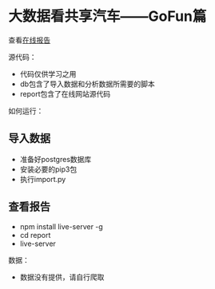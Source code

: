 大数据看共享汽车——GoFun篇
=========================
查看[在线报告](http://www.april1985.com/sharecar_report/report/index.html)

源代码：
* 代码仅供学习之用
* db包含了导入数据和分析数据所需要的脚本
* report包含了在线网站源代码

如何运行：
## 导入数据
* 准备好postgres数据库
* 安装必要的pip3包
* 执行import.py

## 查看报告
* npm install live-server -g 
* cd report
* live-server

数据：
* 数据没有提供，请自行爬取